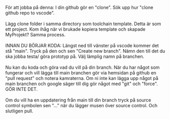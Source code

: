 För att jobba på denna:
I din github gör en "clone". Sök upp hur "clone github repo to vscode". 
</br>
</br>
Lägg clone folder i samma directory som toolchain template. Detta är som ett project. Kom ihåg när vi brukade kopiera template och skapade MyProjekt? Samma process. 
</br>
</br>
INNAN DU BÖRJAR KODA: Längst ned till vänster på vscode kommer det stå "main". Tryck på den och sen "Create new branch". Nämn den till det du ska jobba testa/ göra prototyp på. Välj lämplig namn på branchen. 
</br>
</br>
Nu kan du koda och göra vad du vill på din branch. När du har något som fungerar och vill lägga till main branchen gör via hemsidan på github en "pull request" och notera kamraterna. Om ni inte kan lägga upp något på main branchen och google säger till dig gör något med "git" och "force". GÖR INTE DET. 
</br>
</br>
Om du vill ha en uppdatering från main till din branch tryck på source control symbolen sen "..."  när du lägger musen över source control. Och slutligen pull. 
